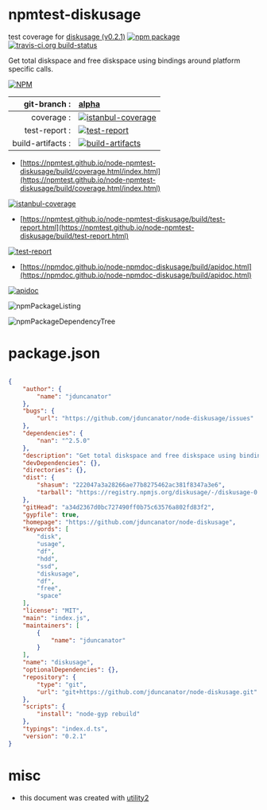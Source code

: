 # npmtest-diskusage

test coverage for  [diskusage (v0.2.1)](https://github.com/jduncanator/node-diskusage)  [![npm package](https://img.shields.io/npm/v/npmtest-diskusage.svg?style=flat-square)](https://www.npmjs.org/package/npmtest-diskusage) [![travis-ci.org build-status](https://api.travis-ci.org/npmtest/node-npmtest-diskusage.svg)](https://travis-ci.org/npmtest/node-npmtest-diskusage)

Get total diskspace and free diskspace using bindings around platform specific calls.

[![NPM](https://nodei.co/npm/diskusage.png?downloads=true&downloadRank=true&stars=true)](https://www.npmjs.com/package/diskusage)

| git-branch : | [alpha](https://github.com/npmtest/node-npmtest-diskusage/tree/alpha)|
|--:|:--|
| coverage : | [![istanbul-coverage](https://npmtest.github.io/node-npmtest-diskusage/build/coverage.badge.svg)](https://npmtest.github.io/node-npmtest-diskusage/build/coverage.html/index.html)|
| test-report : | [![test-report](https://npmtest.github.io/node-npmtest-diskusage/build/test-report.badge.svg)](https://npmtest.github.io/node-npmtest-diskusage/build/test-report.html)|
| build-artifacts : | [![build-artifacts](https://npmtest.github.io/node-npmtest-diskusage/glyphicons_144_folder_open.png)](https://github.com/npmtest/node-npmtest-diskusage/tree/gh-pages/build)|

- [https://npmtest.github.io/node-npmtest-diskusage/build/coverage.html/index.html](https://npmtest.github.io/node-npmtest-diskusage/build/coverage.html/index.html)

[![istanbul-coverage](https://npmtest.github.io/node-npmtest-diskusage/build/screenCapture.buildCi.browser.%252Ftmp%252Fbuild%252Fcoverage.lib.html.png)](https://npmtest.github.io/node-npmtest-diskusage/build/coverage.html/index.html)

- [https://npmtest.github.io/node-npmtest-diskusage/build/test-report.html](https://npmtest.github.io/node-npmtest-diskusage/build/test-report.html)

[![test-report](https://npmtest.github.io/node-npmtest-diskusage/build/screenCapture.buildCi.browser.%252Ftmp%252Fbuild%252Ftest-report.html.png)](https://npmtest.github.io/node-npmtest-diskusage/build/test-report.html)

- [https://npmdoc.github.io/node-npmdoc-diskusage/build/apidoc.html](https://npmdoc.github.io/node-npmdoc-diskusage/build/apidoc.html)

[![apidoc](https://npmdoc.github.io/node-npmdoc-diskusage/build/screenCapture.buildCi.browser.%252Ftmp%252Fbuild%252Fapidoc.html.png)](https://npmdoc.github.io/node-npmdoc-diskusage/build/apidoc.html)

![npmPackageListing](https://npmtest.github.io/node-npmtest-diskusage/build/screenCapture.npmPackageListing.svg)

![npmPackageDependencyTree](https://npmtest.github.io/node-npmtest-diskusage/build/screenCapture.npmPackageDependencyTree.svg)



# package.json

```json

{
    "author": {
        "name": "jduncanator"
    },
    "bugs": {
        "url": "https://github.com/jduncanator/node-diskusage/issues"
    },
    "dependencies": {
        "nan": "^2.5.0"
    },
    "description": "Get total diskspace and free diskspace using bindings around platform specific calls.",
    "devDependencies": {},
    "directories": {},
    "dist": {
        "shasum": "222047a3a28266ae77b8275462ac381f8347a3e6",
        "tarball": "https://registry.npmjs.org/diskusage/-/diskusage-0.2.1.tgz"
    },
    "gitHead": "a34d2367d0bc727490ff0b75c63576a802fd83f2",
    "gypfile": true,
    "homepage": "https://github.com/jduncanator/node-diskusage",
    "keywords": [
        "disk",
        "usage",
        "df",
        "hdd",
        "ssd",
        "diskusage",
        "df",
        "free",
        "space"
    ],
    "license": "MIT",
    "main": "index.js",
    "maintainers": [
        {
            "name": "jduncanator"
        }
    ],
    "name": "diskusage",
    "optionalDependencies": {},
    "repository": {
        "type": "git",
        "url": "git+https://github.com/jduncanator/node-diskusage.git"
    },
    "scripts": {
        "install": "node-gyp rebuild"
    },
    "typings": "index.d.ts",
    "version": "0.2.1"
}
```



# misc
- this document was created with [utility2](https://github.com/kaizhu256/node-utility2)
